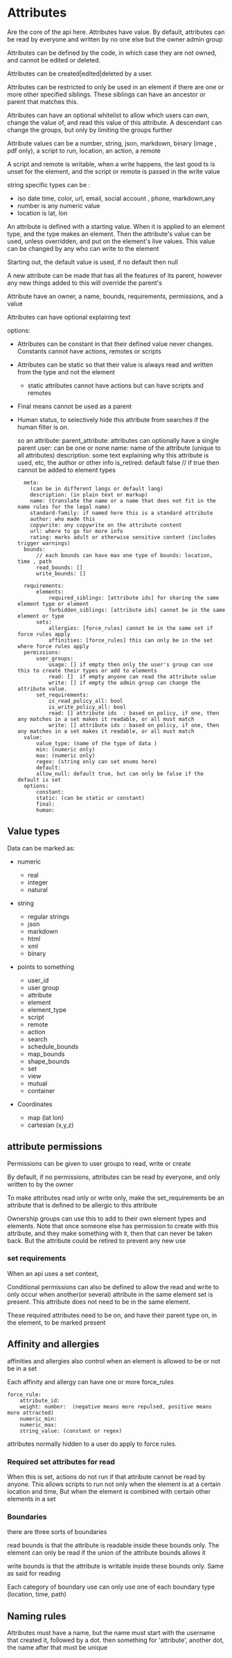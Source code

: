 # Attributes

Are the core of the api here. Attributes have value. By default, attributes can be read by everyone and written by no one else but the owner admin group

Attributes can be defined by the code, in which case they are not owned, and cannot be edited or deleted.

Attributes can be created|edited|deleted by a user.

Attributes can be restricted to only be used in an element if there are one or more other specified siblings.
These siblings can have an ancestor or parent that matches this.

Attributes can have an optional whitelist to allow which users can own, change the value of, and read this value of this attribute.
A descendant can change the groups, but only by limiting the groups further

Attribute values can be a number, string, json, markdown, binary (image , pdf only), a script to run, location, an action, a remote

A script and remote is writable, when a write happens, the last good ts is unset for the element, and the script or remote is passed in the write value

string specific types can be :
* iso date time, color, url, email, social account , phone, markdown,any
* number is any numeric value
* location is lat, lon

An attribute is defined with a starting value.
When it is applied to an element type, and the type makes an element. Then the attribute's value can be used, unless overridden, and put on the element's live values.
This value can be changed by any who can write to the element

Starting out, the default value is used, if no default then null

A new attribute can be made that has all the features of its parent, however any new things added to this will override the parent's

Attribute have an owner, a name, bounds, requirements, permissions, and a value

Attributes can have optional explaining text

options:
  * Attributes can be constant in that their defined value never changes. Constants cannot have actions, remotes or scripts
  * Attributes can be static so that their value is always read and written from the type and not the element
    * static attributes cannot have actions but can have scripts and remotes
  * Final means cannot be used as a parent
  * Human status, to selectively hide this attribute from searches if the human filter is on.


      so an attribute:
          parent_attribute: attributes can optionally have a single parent
          user: can be one or none
          name: name of the attribute (unique to all attributes)
          description: some text explaining why this attribute is used, etc, the author or other info
          is_retired: default false // if true then cannot be added to element types

          meta:
            (can be in different langs or default lang)
            description: (in plain text or markup)
            name: (translate the name or a name that does not fit in the name rules for the legal name)
            standard-family: if named here this is a standard attribute
            author: who made this
            copywrite: any copywrite on the attribute content
            url: where to go for more info
            rating: marks adult or otherwise sensitive content (includes trigger warnings)
          bounds:
              // each bounds can have max one type of bounds: location, time , path
              read_bounds: [] 
              write_bounds: []
            
          requirements:
              elements:
                  required_siblings: [attribute ids] for sharing the same element type or element
                  forbidden_siblings: [attribute ids] cannot be in the same element or type
              sets:
                  allergies: [force_rules] cannot be in the same set if force rules apply 
                  affinities: [force_rules] this can only be in the set where force rules apply
          permissions:
              user_groups:
                  usage: [] if empty then only the user's group can use this to create their types or add to elements 
                  read: []  if empty anyone can read the attribute value
                  write: [] if empty the admin group can change the attribute value.
              set_requirements: 
                  is_read_policy_all: bool  
                  is_write_policy_all: bool  
                  read: [] attribute ids  : based on policy, if one, then any matches in a set makes it readable, or all must match
                  write: [] attribute ids : based on policy, if one, then any matches in a set makes it readable, or all must match
          value:
              value_type: (name of the type of data )
              min: (numeric only)
              max: (numeric only)
              regex: (string only can set enums here)
              default:
              allow_null: default true, but can only be false if the default is set
          options:
              constant:
              static: (can be static or constant)
              final:
              human:  

## Value types

Data can be marked as:

* numeric
  * real
  * integer
  * natural
* string
  * regular strings
  * json
  * markdown
  * html
  * xml
  * binary 

* points to something 
  * user_id
  * user group
  * attribute
  * element
  * element_type 
  * script 
  * remote
  * action
  * search
  * schedule_bounds
  * map_bounds
  * shape_bounds
  * set
  * view
  * mutual
  * container


* Coordinates
  * map (lat lon)
  * cartesian (x,y,z)


## attribute permissions
Permissions can be given to user groups to read, write or create

By default, if no permissions, attributes can be read by everyone, and only written to by the owner

To make attributes read only or write only, make the set_requirements be an attribute that is defined to be allergic to this attribute

Ownership groups can use this to add to their own element types and elements.
Note that once someone else has permission to create with this attribute, and they make something with it, then that can never be taken back.
But the attribute could be retired to prevent any new use

### set requirements
When an api uses a set context,

Conditional permissions can also be defined to allow the read and write to only occur when another(or several) attribute in the same element set is present.
This attribute does not need to be in the same element.

These required attributes need to be on, and have their parent type on, in the element, to be marked present

## Affinity and allergies
affinities and allergies also control when an element is allowed to be or not be in a set

Each affinity and allergy can have one or more force_rules

    force_rule:
        attribute_id:
        weight: number:  (negative means more repulsed, positive means more attracted)
        numeric_min:
        numeric_max:
        string_value: (constant or regex)

attributes normally hidden to a user do apply to force rules.

### Required set attributes for read

When this is set, actions do not run if that attribute cannot be read by anyone. This allows scripts to run not only when the element is at a certain location and time,
But when the element is combined with certain other elements in a set


### Boundaries

there are three sorts of boundaries


read bounds is that the attribute is readable inside these bounds only. The element can only be read if the union of the attribute bounds allows it

write bounds is that the attribute is writable inside these bounds only. Same as said for reading

Each category of boundary use can only use one of each boundary type (location, time, path)



## Naming rules

Attributes must have a name, but the name must start with the username that created it, followed by a dot. then something for 'attribute', another dot,  the name after that must be unique
